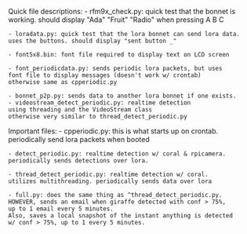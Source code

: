 Quick file descriptions:
	- rfm9x_check.py: quick test that the bonnet is working.
	should display "Ada" "Fruit" "Radio" when pressing A B C

	- loradata.py: quick test that the lora bonnet can send lora data. 
	uses the buttons. should display "sent button _"

	- font5x8.bin: font file required to display text on LCD screen
	
	- font_periodicdata.py: sends periodic lora packets, but uses
	font file to display messages (doesn't work w/ crontab)
	otherwise same as cpperiodic.py

	- bonnet_p2p.py: sends data to another lora bonnet if one exists.
	- videostream_detect_periodic.py: realtime detection 
	using threading and the VideoStream class
	otherwise very similar to thread_detect_periodic.py

Important files:
	- cpperiodic.py: this is what starts up on crontab.
	periodically send lora packets when booted

	- detect_periodic.py: realtime detection w/ coral & rpicamera.
	periodically sends detections over lora.
	
	- thread_detect_periodic.py: realtime detection w/ coral.
	utilizes multithreading. periodically sends data over lora

	- full.py: does the same thing as ^thread_detect_periodic.py. 
	HOWEVER, sends an email when giraffe detected with conf > 75%,
	up to 1 email every 5 minutes. 
	Also, saves a local snapshot of the instant anything is detected
	w/ conf > 75%, up to 1 every 5 minutes.

